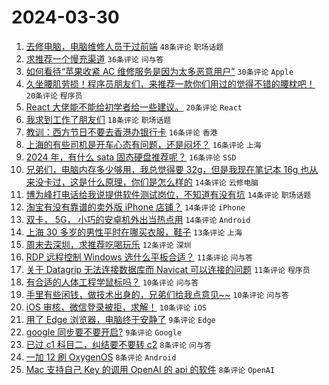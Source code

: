 # 2024-03-30

1. [去修电脑，电脑维修人员干过前端](https://www.v2ex.com/t/1028319) `48条评论` `职场话题`
1. [求推荐一个慢充渠道](https://www.v2ex.com/t/1028309) `36条评论` `问与答`
1. [如何看待“苹果收紧 AC 维修服务是因为太多恶意用户”](https://www.v2ex.com/t/1028314) `30条评论` `Apple`
1. [久坐腰肌劳损！程序员朋友们，来推荐一款你们用过的觉得不错的腰枕吧！](https://www.v2ex.com/t/1028354) `20条评论` `程序员`
1. [React 大佬能不能给初学者给一些建议。](https://www.v2ex.com/t/1028324) `20条评论` `React`
1. [我求到工作了朋友们](https://www.v2ex.com/t/1028339) `18条评论` `职场话题`
1. [教训：西方节日不要去香港办银行卡](https://www.v2ex.com/t/1028373) `16条评论` `香港`
1. [上海的有些司机是开车心态有问题，还是闷坏？](https://www.v2ex.com/t/1028362) `16条评论` `上海`
1. [2024 年，有什么 sata 固态硬盘推荐呢？](https://www.v2ex.com/t/1028332) `16条评论` `SSD`
1. [兄弟们，电脑内存多少够用，我总觉得要 32g，但是我现在笔记本 16g 也从来没卡过，这是什么原理，你们是怎么样的](https://www.v2ex.com/t/1028356) `14条评论` `云修电脑`
1. [博为峰打电话给我说提供软件测试岗位，不知道有没有坑](https://www.v2ex.com/t/1028320) `14条评论` `职场话题`
1. [淘宝有没有靠谱的卖外版 iPhone 店铺？](https://www.v2ex.com/t/1028303) `14条评论` `iPhone`
1. [双卡， 5G， 小巧的安卓机外出当热点用](https://www.v2ex.com/t/1028299) `14条评论` `Android`
1. [上海 30 多岁的男性平时在哪买衣服，鞋子](https://www.v2ex.com/t/1028344) `13条评论` `上海`
1. [周末去深圳，求推荐吃喝玩乐](https://www.v2ex.com/t/1028335) `12条评论` `深圳`
1. [RDP 远程控制 Windows 选什么平板合适？](https://www.v2ex.com/t/1028365) `11条评论` `问与答`
1. [关于 Datagrip 无法连接数据库而 Navicat 可以连接的问题](https://www.v2ex.com/t/1028325) `11条评论` `程序员`
1. [有合适的人体工程学鼠标吗？](https://www.v2ex.com/t/1028358) `10条评论` `问与答`
1. [手里有些闲钱，做技术出身的，兄弟们给我点意见~~](https://www.v2ex.com/t/1028351) `10条评论` `问与答`
1. [iOS 审核，微信登录被拒，求解！](https://www.v2ex.com/t/1028336) `10条评论` `iOS`
1. [用了 Edge 浏览器，电脑终于安静了](https://www.v2ex.com/t/1028355) `9条评论` `Edge`
1. [google 同步要不要开启?](https://www.v2ex.com/t/1028306) `9条评论` `Google`
1. [已过 c1 科目二，纠结要不要转 c2](https://www.v2ex.com/t/1028394) `8条评论` `问与答`
1. [一加 12 刷 OxygenOS](https://www.v2ex.com/t/1028334) `8条评论` `Android`
1. [Mac 支持自己 Key 的调用 OpenAI 的 api 的软件](https://www.v2ex.com/t/1028317) `8条评论` `OpenAI`
